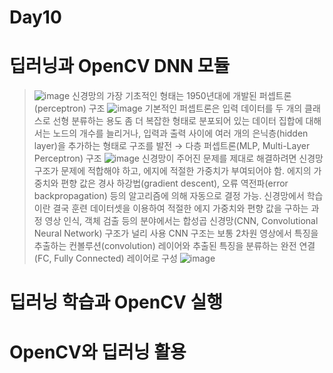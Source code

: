 Day10  
===

# 딥러닝과 OpenCV DNN 모듈
> ![image](https://github.com/god102104/openCV_Practice/assets/43011129/7676b5a2-a455-424e-a26c-ed486b53c757)
> 신경망의 가장 기초적인 형태는 1950년대에 개발된 퍼셉트론(perceptron) 구조
> ![image](https://github.com/god102104/openCV_Practice/assets/43011129/f8189ebd-e0af-4566-87f0-f444b16b90db)
> 기본적인 퍼셉트론은 입력 데이터를 두 개의 클래스로 선형 분류하는 용도
> 좀 더 복잡한 형태로 분포되어 있는 데이터 집합에 대해서는 노드의 개수를 늘리거나,
> 입력과 출력 사이에 여러 개의 은닉층(hidden layer)을 추가하는 형태로 구조를 발전 → 다층 퍼셉트론(MLP, Multi-Layer Perceptron) 구조
> ![image](https://github.com/god102104/openCV_Practice/assets/43011129/138e34f9-221b-49fd-b6fd-3e8d14d6cc61)
> 신경망이 주어진 문제를 제대로 해결하려면 신경망 구조가 문제에 적합해야 하고, 에지에 적절한 가중치가 부여되어야 함.
> 에지의 가중치와 편향 값은 경사 하강법(gradient descent),
> 오류 역전파(error backpropagation) 등의 알고리즘에 의해 자동으로 결정 가능.
> 신경망에서 학습이란 결국 훈련 데이터셋을 이용하여 적절한 에지 가중치와 편향 값을 구하는 과정
> 영상 인식, 객체 검출 등의 분야에서는 합성곱 신경망(CNN, Convolutional Neural Network) 구조가 널리 사용
> CNN 구조는 보통 2차원 영상에서 특징을 추출하는 컨볼루션(convolution) 레이어와 추출된 특징을 분류하는 완전 연결(FC, Fully Connected) 레이어로 구성
> ![image](https://github.com/god102104/openCV_Practice/assets/43011129/2700ce17-e4d4-40c0-8fbd-8f6d52450f38)





# 딥러닝 학습과 OpenCV 실행

# OpenCV와 딥러닝 활용
